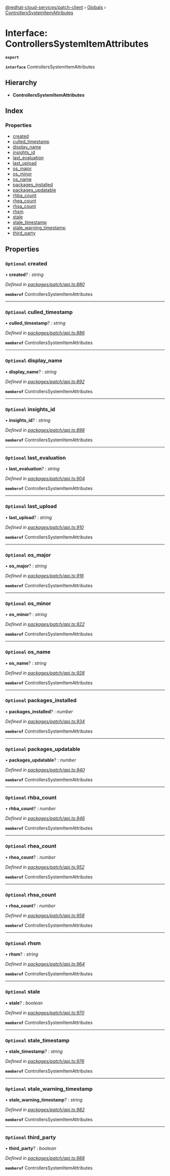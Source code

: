 [@redhat-cloud-services/patch-client](../README.md) › [Globals](../globals.md) › [ControllersSystemItemAttributes](controllerssystemitemattributes.md)

# Interface: ControllersSystemItemAttributes

**`export`** 

**`interface`** ControllersSystemItemAttributes

## Hierarchy

* **ControllersSystemItemAttributes**

## Index

### Properties

* [created](controllerssystemitemattributes.md#optional-created)
* [culled_timestamp](controllerssystemitemattributes.md#optional-culled_timestamp)
* [display_name](controllerssystemitemattributes.md#optional-display_name)
* [insights_id](controllerssystemitemattributes.md#optional-insights_id)
* [last_evaluation](controllerssystemitemattributes.md#optional-last_evaluation)
* [last_upload](controllerssystemitemattributes.md#optional-last_upload)
* [os_major](controllerssystemitemattributes.md#optional-os_major)
* [os_minor](controllerssystemitemattributes.md#optional-os_minor)
* [os_name](controllerssystemitemattributes.md#optional-os_name)
* [packages_installed](controllerssystemitemattributes.md#optional-packages_installed)
* [packages_updatable](controllerssystemitemattributes.md#optional-packages_updatable)
* [rhba_count](controllerssystemitemattributes.md#optional-rhba_count)
* [rhea_count](controllerssystemitemattributes.md#optional-rhea_count)
* [rhsa_count](controllerssystemitemattributes.md#optional-rhsa_count)
* [rhsm](controllerssystemitemattributes.md#optional-rhsm)
* [stale](controllerssystemitemattributes.md#optional-stale)
* [stale_timestamp](controllerssystemitemattributes.md#optional-stale_timestamp)
* [stale_warning_timestamp](controllerssystemitemattributes.md#optional-stale_warning_timestamp)
* [third_party](controllerssystemitemattributes.md#optional-third_party)

## Properties

### `Optional` created

• **created**? : *string*

*Defined in [packages/patch/api.ts:880](https://github.com/RedHatInsights/javascript-clients/blob/c21a0a5/packages/patch/api.ts#L880)*

**`memberof`** ControllersSystemItemAttributes

___

### `Optional` culled_timestamp

• **culled_timestamp**? : *string*

*Defined in [packages/patch/api.ts:886](https://github.com/RedHatInsights/javascript-clients/blob/c21a0a5/packages/patch/api.ts#L886)*

**`memberof`** ControllersSystemItemAttributes

___

### `Optional` display_name

• **display_name**? : *string*

*Defined in [packages/patch/api.ts:892](https://github.com/RedHatInsights/javascript-clients/blob/c21a0a5/packages/patch/api.ts#L892)*

**`memberof`** ControllersSystemItemAttributes

___

### `Optional` insights_id

• **insights_id**? : *string*

*Defined in [packages/patch/api.ts:898](https://github.com/RedHatInsights/javascript-clients/blob/c21a0a5/packages/patch/api.ts#L898)*

**`memberof`** ControllersSystemItemAttributes

___

### `Optional` last_evaluation

• **last_evaluation**? : *string*

*Defined in [packages/patch/api.ts:904](https://github.com/RedHatInsights/javascript-clients/blob/c21a0a5/packages/patch/api.ts#L904)*

**`memberof`** ControllersSystemItemAttributes

___

### `Optional` last_upload

• **last_upload**? : *string*

*Defined in [packages/patch/api.ts:910](https://github.com/RedHatInsights/javascript-clients/blob/c21a0a5/packages/patch/api.ts#L910)*

**`memberof`** ControllersSystemItemAttributes

___

### `Optional` os_major

• **os_major**? : *string*

*Defined in [packages/patch/api.ts:916](https://github.com/RedHatInsights/javascript-clients/blob/c21a0a5/packages/patch/api.ts#L916)*

**`memberof`** ControllersSystemItemAttributes

___

### `Optional` os_minor

• **os_minor**? : *string*

*Defined in [packages/patch/api.ts:922](https://github.com/RedHatInsights/javascript-clients/blob/c21a0a5/packages/patch/api.ts#L922)*

**`memberof`** ControllersSystemItemAttributes

___

### `Optional` os_name

• **os_name**? : *string*

*Defined in [packages/patch/api.ts:928](https://github.com/RedHatInsights/javascript-clients/blob/c21a0a5/packages/patch/api.ts#L928)*

**`memberof`** ControllersSystemItemAttributes

___

### `Optional` packages_installed

• **packages_installed**? : *number*

*Defined in [packages/patch/api.ts:934](https://github.com/RedHatInsights/javascript-clients/blob/c21a0a5/packages/patch/api.ts#L934)*

**`memberof`** ControllersSystemItemAttributes

___

### `Optional` packages_updatable

• **packages_updatable**? : *number*

*Defined in [packages/patch/api.ts:940](https://github.com/RedHatInsights/javascript-clients/blob/c21a0a5/packages/patch/api.ts#L940)*

**`memberof`** ControllersSystemItemAttributes

___

### `Optional` rhba_count

• **rhba_count**? : *number*

*Defined in [packages/patch/api.ts:946](https://github.com/RedHatInsights/javascript-clients/blob/c21a0a5/packages/patch/api.ts#L946)*

**`memberof`** ControllersSystemItemAttributes

___

### `Optional` rhea_count

• **rhea_count**? : *number*

*Defined in [packages/patch/api.ts:952](https://github.com/RedHatInsights/javascript-clients/blob/c21a0a5/packages/patch/api.ts#L952)*

**`memberof`** ControllersSystemItemAttributes

___

### `Optional` rhsa_count

• **rhsa_count**? : *number*

*Defined in [packages/patch/api.ts:958](https://github.com/RedHatInsights/javascript-clients/blob/c21a0a5/packages/patch/api.ts#L958)*

**`memberof`** ControllersSystemItemAttributes

___

### `Optional` rhsm

• **rhsm**? : *string*

*Defined in [packages/patch/api.ts:964](https://github.com/RedHatInsights/javascript-clients/blob/c21a0a5/packages/patch/api.ts#L964)*

**`memberof`** ControllersSystemItemAttributes

___

### `Optional` stale

• **stale**? : *boolean*

*Defined in [packages/patch/api.ts:970](https://github.com/RedHatInsights/javascript-clients/blob/c21a0a5/packages/patch/api.ts#L970)*

**`memberof`** ControllersSystemItemAttributes

___

### `Optional` stale_timestamp

• **stale_timestamp**? : *string*

*Defined in [packages/patch/api.ts:976](https://github.com/RedHatInsights/javascript-clients/blob/c21a0a5/packages/patch/api.ts#L976)*

**`memberof`** ControllersSystemItemAttributes

___

### `Optional` stale_warning_timestamp

• **stale_warning_timestamp**? : *string*

*Defined in [packages/patch/api.ts:982](https://github.com/RedHatInsights/javascript-clients/blob/c21a0a5/packages/patch/api.ts#L982)*

**`memberof`** ControllersSystemItemAttributes

___

### `Optional` third_party

• **third_party**? : *boolean*

*Defined in [packages/patch/api.ts:988](https://github.com/RedHatInsights/javascript-clients/blob/c21a0a5/packages/patch/api.ts#L988)*

**`memberof`** ControllersSystemItemAttributes
